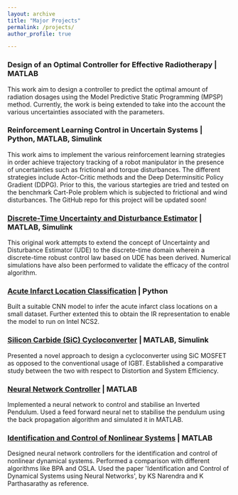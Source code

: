 ```yaml
---
layout: archive
title: "Major Projects"
permalink: /projects/
author_profile: true

---
```

### Design of an Optimal Controller for Effective Radiotherapy | MATLAB

This work aim to design a controller to predict the optimal amount of radiation dosages using the Model Predictive Static Programming (MPSP) method. Currently, the work is being extended to take into the account the various uncertainties associated with the parameters. 


### Reinforcement Learning Control in Uncertain Systems | Python, MATLAB, Simulink

This work aims to implement the various reinforcement learning strategies in order achieve trajectory tracking of a robot manipulator in the presence of uncertainties such as frictional and torque disturbances. The different strategies include Actor-Critic methods and the Deep Determinsitic Policy Gradient (DDPG). Prior to this, the various startegies are tried and tested on the benchmark Cart-Pole problem which is subjected to frictional and wind disturbances. The GitHub repo for this project will be updated soon! 


### [Discrete-Time Uncertainty and Disturbance Estimator](https://github.com/Maithilishetty/UDE-DiscreteTime) | MATLAB, Simulink

This original work attempts to extend the concept of Uncertainty and Disturbance Estimator (UDE) to the discrete-time domain wherein a
discrete-time robust control law based on UDE has been derived. Numerical simulations have also been performed to validate the efficacy of the control algorithm. 


### [Acute Infarct Location Classification](https://github.com/Maithilishetty/Acute-Infarct-DL) | Python

Built a suitable CNN model to infer the acute infarct class locations on a small dataset. Further extented this to obtain the IR representation to enable the model to run on Intel NCS2. 


### [Silicon Carbide (SiC) Cycloconverter](https://github.com/Maithilishetty/SiC_transistor_performance_analysis) | MATLAB, Simulink

Presented a novel approach to design a cycloconverter using SiC MOSFET as opposed to the conventional usage of IGBT. Established a comparative study between the two with respect to Distortion and System Efficiency.


### [Neural Network Controller](https://github.com/Maithilishetty/NeuralNetController) | MATLAB

Implemented a neural network to control and stabilise an Inverted Pendulum. Used a feed forward neural net to stabilise the pendulum using the back propagation algorithm and simulated it in MATLAB.


### [Identification and Control of Nonlinear Systems](https://github.com/Maithilishetty/Neural-Net-Control) | MATLAB

Designed neural network controllers for the identification and control of nonlinear dynamical systems. Performed a comparison with different algorithms like BPA and OSLA. Used the paper 'Identification and Control of Dynamical Systems using Neural Networks', by KS Narendra and K Parthasarathy as reference. 


